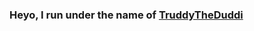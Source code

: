 ### Heyo, I run under the name of <a href="https://github.com/TruddyTheDuddi">TruddyTheDuddi</a>

<!--
**TruddyTheDuddi/TruddyTheDuddi** is a ✨ _special_ ✨ repository because its `README.md` (this file) appears on your GitHub profile.

Here are some ideas to get you started:

- 🔭 I’m currently working on ...
- 🌱 I’m currently learning ...
- 👯 I’m looking to collaborate on ...
- 🤔 I’m looking for help with ...
- 💬 Ask me about ...
- 📫 How to reach me: ...
- 😄 Pronouns: ...
- ⚡ Fun fact: ...
-->
